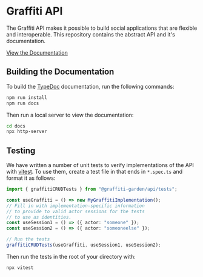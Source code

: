 # Graffiti API

The Graffiti API makes it possible to build social applications that are flexible and interoperable.
This repository contains the abstract API and it's documentation.

[View the Documentation](https://api.graffiti.garden/classes/Graffiti.html)

## Building the Documentation

To build the [TypeDoc](https://typedoc.org/) documentation, run the following commands:

```bash
npm run install
npm run docs
```

Then run a local server to view the documentation:

```bash
cd docs
npx http-server
```

## Testing

We have written a number of unit tests to verify implementations of the API with [vitest](https://vitest.dev/).
To use them, create a test file in that ends in `*.spec.ts` and format it as follows:

```typescript
import { graffitiCRUDTests } from "@graffiti-garden/api/tests";

const useGraffiti = () => new MyGraffitiImplementation();
// Fill in with implementation-specific information
// to provide to valid actor sessions for the tests
// to use as identities.
const useSession1 = () => ({ actor: "someone" });
const useSession2 = () => ({ actor: "someoneelse" });

// Run the tests
graffitiCRUDTests(useGraffiti, useSession1, useSession2);
```

Then run the tests in the root of your directory with:

```bash
npx vitest
```
